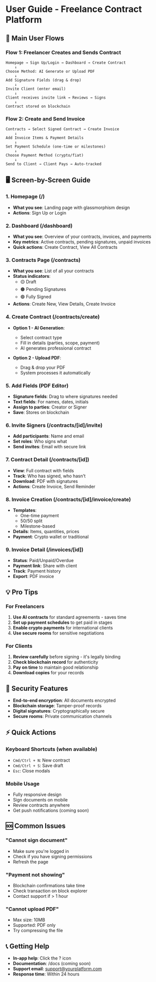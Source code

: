 # User Guide - Freelance Contract Platform

## 🎯 Main User Flows

### Flow 1: Freelancer Creates and Sends Contract

```
Homepage → Sign Up/Login → Dashboard → Create Contract
    ↓
Choose Method: AI Generate or Upload PDF
    ↓
Add Signature Fields (drag & drop)
    ↓
Invite Client (enter email)
    ↓
Client receives invite link → Reviews → Signs
    ↓
Contract stored on blockchain
```

### Flow 2: Create and Send Invoice

```
Contracts → Select Signed Contract → Create Invoice
    ↓
Add Invoice Items & Payment Details
    ↓
Set Payment Schedule (one-time or milestones)
    ↓
Choose Payment Method (crypto/fiat)
    ↓
Send to Client → Client Pays → Auto-tracked
```

## 🖥️ Screen-by-Screen Guide

### 1. Homepage (/)
- **What you see**: Landing page with glassmorphism design
- **Actions**: Sign Up or Login

### 2. Dashboard (/dashboard)
- **What you see**: Overview of your contracts, invoices, and payments
- **Key metrics**: Active contracts, pending signatures, unpaid invoices
- **Quick actions**: Create Contract, View All Contracts

### 3. Contracts Page (/contracts)
- **What you see**: List of all your contracts
- **Status indicators**: 
  - 🟡 Draft
  - 🟠 Pending Signatures
  - 🟢 Fully Signed
- **Actions**: Create New, View Details, Create Invoice

### 4. Create Contract (/contracts/create)
- **Option 1 - AI Generation**:
  - Select contract type
  - Fill in details (parties, scope, payment)
  - AI generates professional contract
  
- **Option 2 - Upload PDF**:
  - Drag & drop your PDF
  - System processes it automatically

### 5. Add Fields (PDF Editor)
- **Signature fields**: Drag to where signatures needed
- **Text fields**: For names, dates, initials
- **Assign to parties**: Creator or Signer
- **Save**: Stores on blockchain

### 6. Invite Signers (/contracts/[id]/invite)
- **Add participants**: Name and email
- **Set roles**: Who signs what
- **Send invites**: Email with secure link

### 7. Contract Detail (/contracts/[id])
- **View**: Full contract with fields
- **Track**: Who has signed, who hasn't
- **Download**: PDF with signatures
- **Actions**: Create Invoice, Send Reminder

### 8. Invoice Creation (/contracts/[id]/invoice/create)
- **Templates**: 
  - One-time payment
  - 50/50 split
  - Milestone-based
- **Details**: Items, quantities, prices
- **Payment**: Crypto wallet or traditional

### 9. Invoice Detail (/invoices/[id])
- **Status**: Paid/Unpaid/Overdue
- **Payment link**: Share with client
- **Track**: Payment history
- **Export**: PDF invoice

## 💡 Pro Tips

### For Freelancers
1. **Use AI contracts** for standard agreements - saves time
2. **Set up payment schedules** to get paid in stages
3. **Enable crypto payments** for international clients
4. **Use secure rooms** for sensitive negotiations

### For Clients
1. **Review carefully** before signing - it's legally binding
2. **Check blockchain record** for authenticity
3. **Pay on time** to maintain good relationship
4. **Download copies** for your records

## 🔐 Security Features

- **End-to-end encryption**: All documents encrypted
- **Blockchain storage**: Tamper-proof records
- **Digital signatures**: Cryptographically secure
- **Secure rooms**: Private communication channels

## ⚡ Quick Actions

### Keyboard Shortcuts (when available)
- `Cmd/Ctrl + N`: New contract
- `Cmd/Ctrl + S`: Save draft
- `Esc`: Close modals

### Mobile Usage
- Fully responsive design
- Sign documents on mobile
- Review contracts anywhere
- Get push notifications (coming soon)

## 🆘 Common Issues

### "Cannot sign document"
- Make sure you're logged in
- Check if you have signing permissions
- Refresh the page

### "Payment not showing"
- Blockchain confirmations take time
- Check transaction on block explorer
- Contact support if > 1 hour

### "Cannot upload PDF"
- Max size: 10MB
- Supported: PDF only
- Try compressing the file

## 📞 Getting Help

- **In-app help**: Click the ? icon
- **Documentation**: /docs (coming soon)
- **Support email**: support@yourplatform.com
- **Response time**: Within 24 hours